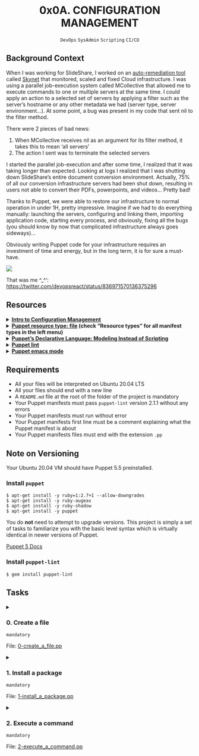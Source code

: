 <h1 align="center"><b>0x0A. CONFIGURATION MANAGEMENT</b></h1>
<div align="center"><code>DevOps</code> <code>SysAdmin</code> <code>Scripting</code> <code>CI/CD</code></div>

## Background Context
When I was working for SlideShare, I worked on an [auto-remediation tool](https://github.com/codenvibes/alx-system_engineering-devops/blob/master/0x0A-configuration_management/notes/auto-remediation_tool.md) called [Skynet](https://engineering.linkedin.com/slideshare/skynet-project-_-monitor-scale-and-auto-heal-system-cloud) that monitored, scaled and fixed Cloud infrastructure. I was using a parallel job-execution system called MCollective that allowed me to execute commands to one or multiple servers at the same time. I could apply an action to a selected set of servers by applying a filter such as the server’s hostname or any other metadata we had (server type, server environment…). At some point, a bug was present in my code that sent nil to the filter method.

There were 2 pieces of bad news:

1. When MCollective receives nil as an argument for its filter method, it takes this to mean ‘all servers’
2. The action I sent was to terminate the selected servers

I started the parallel job-execution and after some time, I realized that it was taking longer than expected. Looking at logs I realized that I was shutting down SlideShare’s entire document conversion environment. Actually, 75% of all our conversion infrastructure servers had been shut down, resulting in users not able to convert their PDFs, powerpoints, and videos… Pretty bad!

Thanks to Puppet, we were able to restore our infrastructure to normal operation in under 1H, pretty impressive. Imagine if we had to do everything manually: launching the servers, configuring and linking them, importing application code, starting every process, and obviously, fixing all the bugs (you should know by now that complicated infrastructure always goes sideways)…

Obviously writing Puppet code for your infrastructure requires an investment of time and energy, but in the long term, it is for sure a must-have.

<img src="https://s3.amazonaws.com/intranet-projects-files/holbertonschool-sysadmin_devops/292/4i8il3B.gif">

That was me ^_^‘: https://twitter.com/devopsreact/status/836971570136375296

## Resources
<details>
<summary><b><a href="https://www.digitalocean.com/community/tutorials/an-introduction-to-configuration-management">Intro to Configuration Management</a></b></summary><br>


<br><p align="center">※※※※※※※※※※※※</p><br>
</details>


<details>
<summary><b><a href="https://www.puppet.com/docs/puppet/5.5/types/file.html">Puppet resource type: file</a> (check “Resource types” for all manifest types in the left menu)</b></summary><br>


<br><p align="center">※※※※※※※※※※※※</p><br>
</details>


<details>
<summary><b><a href="https://www.puppet.com/blog">Puppet’s Declarative Language: Modeling Instead of Scripting</a></b></summary><br>


<br><p align="center">※※※※※※※※※※※※</p><br>
</details>


<details>
<summary><b><a href="http://puppet-lint.com/">Puppet lint</a></b></summary><br>


<br><p align="center">※※※※※※※※※※※※</p><br>
</details>


<details>
<summary><b><a href="https://github.com/voxpupuli/puppet-mode">Puppet emacs mode</a></b></summary><br>


<br><p align="center">※※※※※※※※※※※※</p><br>
</details>

## Requirements
- All your files will be interpreted on Ubuntu 20.04 LTS
- All your files should end with a new line
- A `README.md` file at the root of the folder of the project is mandatory
- Your Puppet manifests must pass `puppet-lint` version 2.1.1 without any errors
- Your Puppet manifests must run without error
- Your Puppet manifests first line must be a comment explaining what the Puppet manifest is about
- Your Puppet manifests files must end with the extension `.pp`

## Note on Versioning
Your Ubuntu 20.04 VM should have Puppet 5.5 preinstalled.

### Install `puppet`
```
$ apt-get install -y ruby=1:2.7+1 --allow-downgrades
$ apt-get install -y ruby-augeas
$ apt-get install -y ruby-shadow
$ apt-get install -y puppet
```
You do **not** need to attempt to upgrade versions. This project is simply a set of tasks to familiarize you with the basic level syntax which is virtually identical in newer versions of Puppet.

[Puppet 5 Docs](https://www.puppet.com/docs/puppet/5.5/puppet_index.html)

### Install `puppet-lint`
```
$ gem install puppet-lint
```

## Tasks
<details>
<summary>

### 0. Create a file
`mandatory`

File: [0-create_a_file.pp]()
</summary>

Using Puppet, create a file in `/tmp`.

Requirements:

- File path is `/tmp/school`
- File permission is `0744`
- File owner is `www-data`
- File group is `www-data`
- File contains `I love Puppet`

Example:
```
root@6712bef7a528:~# puppet-lint --version
puppet-lint 2.5.2
root@6712bef7a528:~# puppet-lint 0-create_a_file.pp
root@6712bef7a528:~# 
root@6712bef7a528:~# puppet apply 0-create_a_file.pp
Notice: Compiled catalog for 6712bef7a528.ec2.internal in environment production in 0.04 seconds
Notice: /Stage[main]/Main/File[school]/ensure: defined content as '{md5}f1b70c2a42a98d82224986a612400db9'
Notice: Finished catalog run in 0.03 seconds
root@6712bef7a528:~#
root@6712bef7a528:~# ls -l /tmp/school
-rwxr--r-- 1 www-data www-data 13 Mar 19 23:12 /tmp/school
root@6712bef7a528:~# cat /tmp/school
I love Puppetroot@6712bef7a528:~#
```

</details>

<details>
<summary>

### 1. Install a package
`mandatory`

File: [1-install_a_package.pp]()
</summary>

Using Puppet, install `flask` from `pip3`.

Requirements:
- Install `flask`
- Version must be `2.1.0`

Example:
```
root@9665f0a47391:/# puppet apply 1-install_a_package.pp
Notice: Compiled catalog for 9665f0a47391 in environment production in 0.14 seconds
Notice: /Stage[main]/Main/Package[Flask]/ensure: created
Notice: Applied catalog in 0.20 seconds
root@9665f0a47391:/# flask --version
Python 3.8.10
Flask 2.1.0
Werkzeug 2.1.1
```

</details>

<details>
<summary>

### 2. Execute a command
`mandatory`

File: [2-execute_a_command.pp]()
</summary>

Using Puppet, create a manifest that kills a process named `killmenow`.

Requirements:
- Must use the `exec` Puppet resource
- Must use `pkill`

Example:
```
Terminal #0 - starting my process

root@d391259bf577:/# cat killmenow
#!/bin/bash
while [[ true ]]
do
    sleep 2
done

root@d391259bf577:/# ./killmenow
```
Terminal #1 - executing my manifest
```
root@d391259bf577:/# puppet apply 2-execute_a_command.pp
Notice: Compiled catalog for d391259bf577.hsd1.ca.comcast.net in environment production in 0.01 seconds
Notice: /Stage[main]/Main/Exec[killmenow]/returns: executed successfully
Notice: Finished catalog run in 0.10 seconds
root@d391259bf577:/# 
```
Terminal #0 - process has been terminated
```
root@d391259bf577:/# ./killmenow
Terminated
root@d391259bf577:/#
```

</details>

